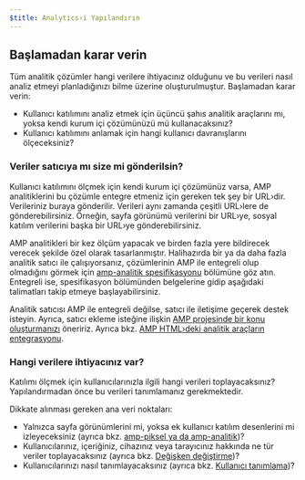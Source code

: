 ```yaml
---
$title: Analytics›i Yapılandırın
---
```


## Başlamadan karar verin

Tüm analitik çözümler hangi verilere ihtiyacınız olduğunu
ve bu verileri nasıl analiz etmeyi planladığınızı bilme üzerine oluşturulmuştur. Başlamadan karar verin:

* Kullanıcı katılımını analiz etmek için üçüncü şahıs analitik araçlarını mı,
yoksa kendi kurum içi çözümünüzü mü kullanacaksınız?
* Kullanıcı katılımını anlamak için hangi kullanıcı davranışlarını ölçeceksiniz?

### Veriler satıcıya mı size mi gönderilsin?

Kullanıcı katılımını ölçmek için kendi kurum içi çözümünüz varsa,
AMP analitiklerini bu çözümle entegre etmeniz için gereken tek şey bir URL›dir.
Verileriniz buraya gönderilir.
Verileri aynı zamanda çeşitli URL›lere de gönderebilirsiniz.
Örneğin, sayfa görünümü verilerini bir URL›ye,
sosyal katılım verilerini başka bir URL›ye gönderebilirsiniz.

AMP analitikleri bir kez ölçüm yapacak ve birden fazla yere bildirecek verecek şekilde özel olarak tasarlanmıştır.
Halihazırda bir ya da daha fazla analitik satıcı ile çalışıyorsanız,
çözümlerinin AMP ile entegreli olup olmadığını görmek için 
[amp-analitik spesifikasyonu](/docs/reference/extended/amp-analytics.html)
bölümüne göz atın.
Entegreli ise, spesifikasyon bölümünden belgelerine gidip
aşağıdaki talimatları takip etmeye başlayabilirsiniz.

Analitik satıcısı AMP ile entegreli değilse,
satıcı ile iletişime geçerek destek isteyin.
Ayrıca, satıcı ekleme isteğine ilişkin [AMP projesinde bir konu oluşturmanızı](https://github.com/ampproject/amphtml/issues/new)
öneririz.
Ayrıca bkz. 
[AMP HTML›deki analitik araçların entegrasyonu](https://github.com/ampproject/amphtml/blob/master/extensions/amp-analytics/integrating-analytics.md).

### Hangi verilere ihtiyacınız var?

Katılımı ölçmek için kullanıcılarınızla ilgili hangi verileri toplayacaksınız?
Yapılandırmadan önce bu verileri tanımlamanız gerekmektedir.

Dikkate alınması gereken ana veri noktaları:

* Yalnızca sayfa görünümlerini mi, yoksa ek kullanıcı katılım desenlerini mi izleyeceksiniz
(ayrıca bkz. [amp-piksel ya da amp-analitik](/docs/guides/analytics/analytics_basics.html#use-amp-pixel-or-amp-analytics))?
* Kullanıcılarınız, içeriğiniz,
cihazınız veya tarayıcınız hakkında ne tür veriler toplayacaksınız (ayrıca bkz. [Değişken değiştirme](/docs/guides/analytics/analytics_basics.html#variable-substitution))?
* Kullanıcılarınızı nasıl tanımlayacaksınız (ayrıca bkz. [Kullanıcı tanımlama](/docs/guides/analytics/analytics_basics.html#user-identification))?

